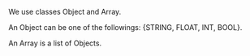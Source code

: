 
We use classes Object and Array. 

An Object can be one of the followings: {STRING, FLOAT, INT, BOOL}.

An Array is a list of Objects.
